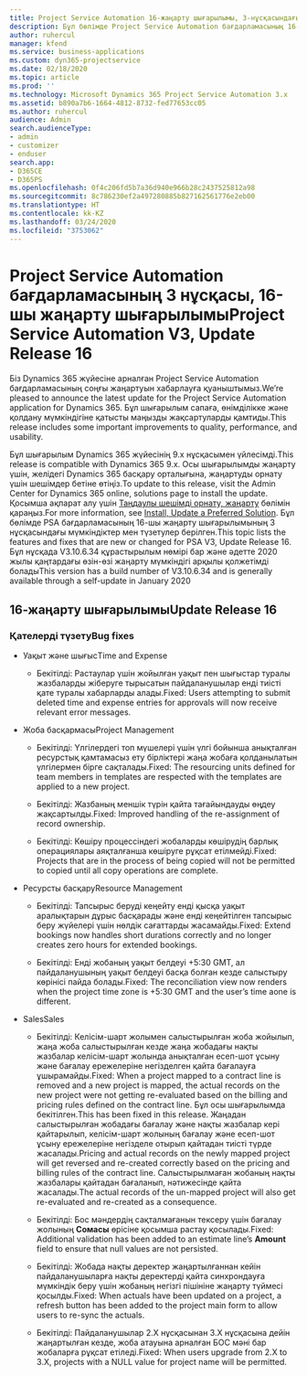 ```yaml
---
title: Project Service Automation 16-жаңарту шығарылымы, 3-нұсқасындағы жаңалық
description: Бұл бөлімде Project Service Automation бағдарламасының 16-жаңарту шығарылымының 3 нұсқасындағы қолжетімді мүмкіндіктер мен түзетулер берілген.
author: ruhercul
manager: kfend
ms.service: business-applications
ms.custom: dyn365-projectservice
ms.date: 02/18/2020
ms.topic: article
ms.prod: ''
ms.technology: Microsoft Dynamics 365 Project Service Automation 3.x
ms.assetid: b890a7b6-1664-4812-8732-fed77653cc05
ms.author: ruhercul
audience: Admin
search.audienceType:
- admin
- customizer
- enduser
search.app:
- D365CE
- D365PS
ms.openlocfilehash: 0f4c206fd5b7a36d940e966b28c2437525812a98
ms.sourcegitcommit: 8c786230ef2a497280885b827162561776e2eb00
ms.translationtype: HT
ms.contentlocale: kk-KZ
ms.lasthandoff: 03/24/2020
ms.locfileid: "3753062"
---
```

# <a name="project-service-automation-v3-update-release-16"></a><span data-ttu-id="e92f0-103">Project Service Automation бағдарламасының 3 нұсқасы, 16-шы жаңарту шығарылымы</span><span class="sxs-lookup"><span data-stu-id="e92f0-103">Project Service Automation V3, Update Release 16</span></span>
<span data-ttu-id="e92f0-104">Біз Dynamics 365 жүйесіне арналған Project Service Automation бағдарламасының соңғы жаңартуын хабарлауға қуаныштымыз.</span><span class="sxs-lookup"><span data-stu-id="e92f0-104">We’re pleased to announce the latest update for the Project Service Automation application for Dynamics 365.</span></span> <span data-ttu-id="e92f0-105">Бұл шығарылым сапаға, өнімділікке және қолдану мүмкіндігіне қатысты маңызды жақсартуларды қамтиды.</span><span class="sxs-lookup"><span data-stu-id="e92f0-105">This release includes some important improvements to quality, performance, and usability.</span></span>

<span data-ttu-id="e92f0-106">Бұл шығарылым Dynamics 365 жүйесінің 9.x нұсқасымен үйлесімді.</span><span class="sxs-lookup"><span data-stu-id="e92f0-106">This release is compatible with Dynamics 365 9.x.</span></span> <span data-ttu-id="e92f0-107">Осы шығарылымды жаңарту үшін, желідегі Dynamics 365 басқару орталығына, жаңартуды орнату үшін шешімдер бетіне өтіңіз.</span><span class="sxs-lookup"><span data-stu-id="e92f0-107">To update to this release, visit the Admin Center for Dynamics 365 online, solutions page to install the update.</span></span> <span data-ttu-id="e92f0-108">Қосымша ақпарат алу үшін [Таңдаулы шешімді орнату, жаңарту](https://docs.microsoft.com/dynamics365/project-service/upgrade-psa-home-page) бөлімін қараңыз.</span><span class="sxs-lookup"><span data-stu-id="e92f0-108">For more information, see [Install, Update a Preferred Solution](https://docs.microsoft.com/dynamics365/project-service/upgrade-psa-home-page).</span></span> <span data-ttu-id="e92f0-109">Бұл бөлімде PSA бағдарламасының 16-шы жаңарту шығарылымының 3 нұсқасындағы мүмкіндіктер мен түзетулер берілген.</span><span class="sxs-lookup"><span data-stu-id="e92f0-109">This topic lists the features and fixes that are new or changed for PSA V3, Update Release 16.</span></span> <span data-ttu-id="e92f0-110">Бұл нұсқада V3.10.6.34 құрастырылым нөмірі бар және әдетте 2020 жылы қаңтардағы өзін-өзі жаңарту мүмкіндігі арқылы қолжетімді болады</span><span class="sxs-lookup"><span data-stu-id="e92f0-110">This version has a build number of V3.10.6.34 and is generally available through a self-update in January 2020</span></span>

## <a name="update-release-16"></a><span data-ttu-id="e92f0-111">16-жаңарту шығарылымы</span><span class="sxs-lookup"><span data-stu-id="e92f0-111">Update Release 16</span></span>

### <a name="bug-fixes"></a><span data-ttu-id="e92f0-112">Қателерді түзету</span><span class="sxs-lookup"><span data-stu-id="e92f0-112">Bug fixes</span></span>

-   <span data-ttu-id="e92f0-113">Уақыт және шығыс</span><span class="sxs-lookup"><span data-stu-id="e92f0-113">Time and Expense</span></span>

    -   <span data-ttu-id="e92f0-114">Бекітілді: Растаулар үшін жойылған уақыт пен шығыстар туралы жазбаларды жіберуге тырысатын пайдаланушылар енді тиісті қате туралы хабарларды алады.</span><span class="sxs-lookup"><span data-stu-id="e92f0-114">Fixed: Users attempting to submit deleted time and expense entries for approvals will now receive relevant error messages.</span></span>

-   <span data-ttu-id="e92f0-115">Жоба басқармасы</span><span class="sxs-lookup"><span data-stu-id="e92f0-115">Project Management</span></span>

    -   <span data-ttu-id="e92f0-116">Бекітілді: Үлгілердегі топ мүшелері үшін үлгі бойынша анықталған ресурстық қамтамасыз ету бірліктері жаңа жобаға қолданылатын үлгілермен бірге сақталады.</span><span class="sxs-lookup"><span data-stu-id="e92f0-116">Fixed: The resourcing units defined for team members in templates are respected with the templates are applied to a new project.</span></span>

    -   <span data-ttu-id="e92f0-117">Бекітілді: Жазбаның меншік түрін қайта тағайындауды өңдеу жақсартылды.</span><span class="sxs-lookup"><span data-stu-id="e92f0-117">Fixed: Improved handling of the re-assignment of record ownership.</span></span>

    -   <span data-ttu-id="e92f0-118">Бекітілді: Көшіру процессіндегі жобаларды көшірудің барлық операциялары аяқталғанша көшіруге рұқсат етілмейді.</span><span class="sxs-lookup"><span data-stu-id="e92f0-118">Fixed: Projects that are in the process of being copied will not be permitted to copied until all copy operations are complete.</span></span>

-   <span data-ttu-id="e92f0-119">Ресурсты басқару</span><span class="sxs-lookup"><span data-stu-id="e92f0-119">Resource Management</span></span>

    -   <span data-ttu-id="e92f0-120">Бекітілді: Тапсырыс беруді кеңейту енді қысқа уақыт аралықтарын дұрыс басқарады және енді кеңейтілген тапсырыс беру жүйелері үшін нөлдік сағаттарды жасамайды.</span><span class="sxs-lookup"><span data-stu-id="e92f0-120">Fixed: Extend bookings now handles short durations correctly and no longer creates zero hours for extended bookings.</span></span>

    -   <span data-ttu-id="e92f0-121">Бекітілді: Енді жобаның уақыт белдеуі +5:30 GMT, ал пайдаланушының уақыт белдеуі басқа болған кезде салыстыру көрінісі пайда болады.</span><span class="sxs-lookup"><span data-stu-id="e92f0-121">Fixed: The reconciliation view now renders when the project time zone is +5:30 GMT and the user’s time aone is different.</span></span>

-   <span data-ttu-id="e92f0-122">Sales</span><span class="sxs-lookup"><span data-stu-id="e92f0-122">Sales</span></span>

    -   <span data-ttu-id="e92f0-123">Бекітілді: Келісім-шарт жолымен салыстырылған жоба жойылып, жаңа жоба салыстырылған кезде жаңа жобадағы нақты жазбалар келісім-шарт жолында анықталған есеп-шот ұсыну және бағалау ережелеріне негізделген қайта бағалауға ұшырамайды.</span><span class="sxs-lookup"><span data-stu-id="e92f0-123">Fixed: When a project mapped to a contract line is removed and a new project is mapped, the actual records on the new project were not getting re-evaluated based on the billing and pricing rules defined on the contract line.</span></span> <span data-ttu-id="e92f0-124">Бұл осы шығарылымда бекітілген.</span><span class="sxs-lookup"><span data-stu-id="e92f0-124">This has been fixed in this release.</span></span> <span data-ttu-id="e92f0-125">Жаңадан салыстырылған жобадағы бағалау және нақты жазбалар кері қайтарылып, келісім-шарт жолының бағалау және есеп-шот ұсыну ережелеріне негізделе отырып қайтадан тиісті түрде жасалады.</span><span class="sxs-lookup"><span data-stu-id="e92f0-125">Pricing and actual records on the newly mapped project will get reversed and re-created correctly based on the pricing and billing rules of the contract line.</span></span> <span data-ttu-id="e92f0-126">Салыстырылмаған жобаның нақты жазбалары қайтадан бағаланып, нәтижесінде қайта жасалады.</span><span class="sxs-lookup"><span data-stu-id="e92f0-126">The actual records of the un-mapped project will also get re-evaluated and re-created as a consequence.</span></span>

    -   <span data-ttu-id="e92f0-127">Бекітілді: Бос мәндердің сақталмағанын тексеру үшін бағалау жолының **Сомасы** өрісіне қосымша растау қосылады.</span><span class="sxs-lookup"><span data-stu-id="e92f0-127">Fixed: Additional validation has been added to an estimate line’s **Amount** field to ensure that null values are not persisted.</span></span>

    -   <span data-ttu-id="e92f0-128">Бекітілді: Жобада нақты деректер жаңартылғаннан кейін пайдаланушыларға нақты деректерді қайта синхрондауға мүмкіндік беру үшін жобаның негізгі пішініне жаңарту түймесі қосылды.</span><span class="sxs-lookup"><span data-stu-id="e92f0-128">Fixed: When actuals have been updated on a project, a refresh button has been added to the project main form to allow users to re-sync the actuals.</span></span>

    -   <span data-ttu-id="e92f0-129">Бекітілді: Пайдаланушылар 2.X нұсқасынан 3.X нұсқасына дейін жаңартылған кезде, жоба атауына арналған БОС мәні бар жобаларға рұқсат етіледі.</span><span class="sxs-lookup"><span data-stu-id="e92f0-129">Fixed: When users upgrade from 2.X to 3.X, projects with a NULL value for project name will be permitted.</span></span>

